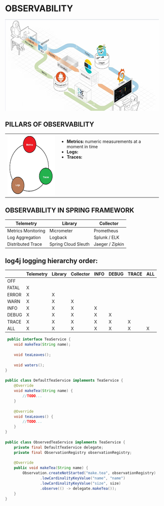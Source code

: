 # OBSERVABILITY
<img src="observability.jpg" width="600" height="300">


## PILLARS OF OBSERVABILITY


<table style="border: none; width: 100%; ">
  <tr style="border: none">
    <td style="border: none"><img width="200" height="200" src="observability_pillars.jpg"></td>
    <td style="border: none; vertical-align: top">
        <ul>
            <li><b>Metrics: </b> numeric measurements at a moment in time</li>
            <li><b>Logs: </b></li>
            <li><b>Traces:  </b></li>
        </ul>
    </td>
  </tr>
 </table>


## OBSERVABILITY IN SPRING FRAMEWORK

| Telemetry          | Library             | Collector       |
|--------------------|---------------------|-----------------|
| Metrics Monitoring | Micrometer          | Prometheus      |
| Log Aggregation    | Logback             | Splunk / ELK    |
| Distributed Trace  | Spring Cloud Sleuth | Jaeger / Zipkin |


## log4j logging hierarchy order:

|       | Telemetry | Library | Collector | INFO | DEBUG | TRACE | ALL
|-------|-----------|---------|-----------|------|-------|-------|----
| OFF   |           |         |           |  |       |  | 
| FATAL | X         |         |           |  |       |  | 
| ERROR | X         | X       |           |  |       |  | 
| WARN  | X         | X       | X         |  |       |  | 
| INFO  | X         | X       | X         | X |       |  | 
| DEBUG | X         | X       | X         | X | X     |  | 
| TRACE | X         | X       | X         | X | X     | X | 
| ALL   | X         | X       | X         | X | X     | X | X

````java
 public interface TeaService {
    void makeTea(String name);

    void teaLeaves();

    void waters();
}

public class DefaultTeaService implements TeaService {
    @Override
    void makeTea(String name) {
        //TODO...
    }

    @Override
    void teaLeaves() {
        //TODO...
    }
}

public class ObservedTeaService implements TeaService {
    private final DefaultTeaService delegate;
    private final ObservationRegistry observationRegistry;

    @Override
    public void makeTea(String name) {
        Observation.createNotStarted("make.tea", observationRegistry)
                .lowCardinalityKeyValue("name", "name")
                .lowCardinalityKeyValue("size", size)
                .observe(() -> delegate.makeTea());
    }
}
````
